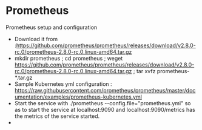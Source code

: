 # Prometheus
Prometheus setup and configuration 
- Download it from :https://github.com/prometheus/prometheus/releases/download/v2.8.0-rc.0/prometheus-2.8.0-rc.0.linux-amd64.tar.gz
- mkdir prometheus ; cd prometheus ; weget https://github.com/prometheus/prometheus/releases/download/v2.8.0-rc.0/prometheus-2.8.0-rc.0.linux-amd64.tar.gz ; tar xvfz prometheus-*.tar.gz
- Sample Kubernetes yml configuration : https://raw.githubusercontent.com/prometheus/prometheus/master/documentation/examples/prometheus-kubernetes.yml
- Start the service with ./prometheus --config.file="prometheus.yml" so as to start the service at localhost:9090 and localhost:9090/metrics has the metrics of the service started.
- 
